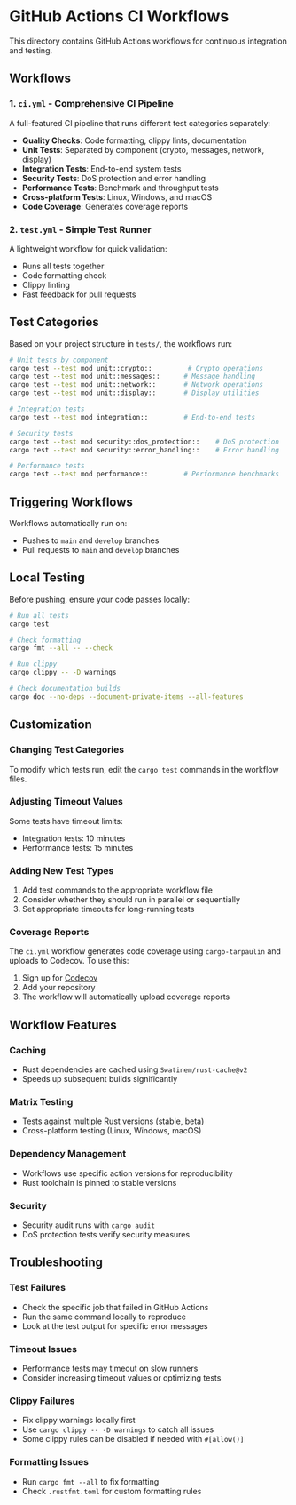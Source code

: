 # GitHub Actions CI Workflows

This directory contains GitHub Actions workflows for continuous integration and testing.

## Workflows

### 1. `ci.yml` - Comprehensive CI Pipeline

A full-featured CI pipeline that runs different test categories separately:

- **Quality Checks**: Code formatting, clippy lints, documentation
- **Unit Tests**: Separated by component (crypto, messages, network, display) 
- **Integration Tests**: End-to-end system tests
- **Security Tests**: DoS protection and error handling
- **Performance Tests**: Benchmark and throughput tests
- **Cross-platform Tests**: Linux, Windows, and macOS
- **Code Coverage**: Generates coverage reports

### 2. `test.yml` - Simple Test Runner

A lightweight workflow for quick validation:

- Runs all tests together
- Code formatting check
- Clippy linting
- Fast feedback for pull requests

## Test Categories

Based on your project structure in `tests/`, the workflows run:

```bash
# Unit tests by component
cargo test --test mod unit::crypto::         # Crypto operations
cargo test --test mod unit::messages::      # Message handling  
cargo test --test mod unit::network::       # Network operations
cargo test --test mod unit::display::       # Display utilities

# Integration tests
cargo test --test mod integration::         # End-to-end tests

# Security tests  
cargo test --test mod security::dos_protection::    # DoS protection
cargo test --test mod security::error_handling::    # Error handling

# Performance tests
cargo test --test mod performance::         # Performance benchmarks
```

## Triggering Workflows

Workflows automatically run on:
- Pushes to `main` and `develop` branches
- Pull requests to `main` and `develop` branches

## Local Testing

Before pushing, ensure your code passes locally:

```bash
# Run all tests
cargo test

# Check formatting
cargo fmt --all -- --check

# Run clippy
cargo clippy -- -D warnings

# Check documentation builds
cargo doc --no-deps --document-private-items --all-features
```

## Customization

### Changing Test Categories

To modify which tests run, edit the `cargo test` commands in the workflow files.

### Adjusting Timeout Values

Some tests have timeout limits:
- Integration tests: 10 minutes
- Performance tests: 15 minutes

### Adding New Test Types

1. Add test commands to the appropriate workflow file
2. Consider whether they should run in parallel or sequentially
3. Set appropriate timeouts for long-running tests

### Coverage Reports

The `ci.yml` workflow generates code coverage using `cargo-tarpaulin` and uploads to Codecov. To use this:

1. Sign up for [Codecov](https://codecov.io) 
2. Add your repository
3. The workflow will automatically upload coverage reports

## Workflow Features

### Caching
- Rust dependencies are cached using `Swatinem/rust-cache@v2`
- Speeds up subsequent builds significantly

### Matrix Testing
- Tests against multiple Rust versions (stable, beta)
- Cross-platform testing (Linux, Windows, macOS)

### Dependency Management
- Workflows use specific action versions for reproducibility
- Rust toolchain is pinned to stable versions

### Security
- Security audit runs with `cargo audit`
- DoS protection tests verify security measures

## Troubleshooting

### Test Failures
- Check the specific job that failed in GitHub Actions
- Run the same command locally to reproduce
- Look at the test output for specific error messages

### Timeout Issues
- Performance tests may timeout on slow runners
- Consider increasing timeout values or optimizing tests

### Clippy Failures
- Fix clippy warnings locally first
- Use `cargo clippy -- -D warnings` to catch all issues
- Some clippy rules can be disabled if needed with `#[allow()]`

### Formatting Issues
- Run `cargo fmt --all` to fix formatting
- Check `.rustfmt.toml` for custom formatting rules 